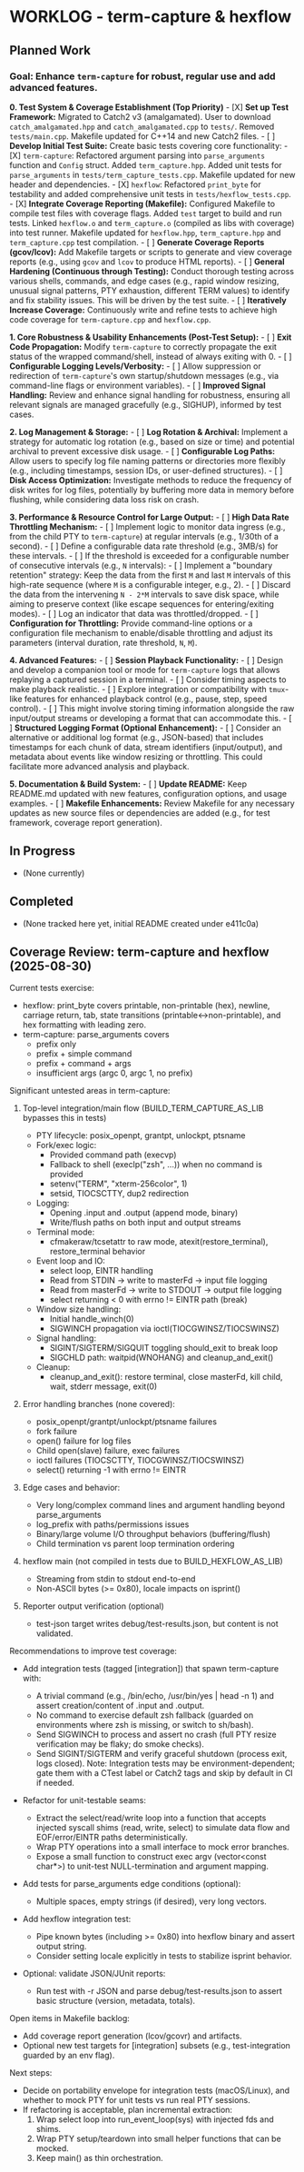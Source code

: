 # WORKLOG - term-capture & hexflow

## Planned Work

### Goal: Enhance `term-capture` for robust, regular use and add advanced features.

**0. Test System & Coverage Establishment (Top Priority)**
    - [X] **Set up Test Framework:** Migrated to Catch2 v3 (amalgamated). User to download `catch_amalgamated.hpp` and `catch_amalgamated.cpp` to `tests/`. Removed `tests/main.cpp`. Makefile updated for C++14 and new Catch2 files.
    - [ ] **Develop Initial Test Suite:** Create basic tests covering core functionality:
        - [X] `term-capture`: Refactored argument parsing into `parse_arguments` function and `Config` struct. Added `term_capture.hpp`. Added unit tests for `parse_arguments` in `tests/term_capture_tests.cpp`. Makefile updated for new header and dependencies.
        - [X] `hexflow`: Refactored `print_byte` for testability and added comprehensive unit tests in `tests/hexflow_tests.cpp`.
    - [X] **Integrate Coverage Reporting (Makefile):** Configured Makefile to compile test files with coverage flags. Added `test` target to build and run tests. Linked `hexflow.o` and `term_capture.o` (compiled as libs with coverage) into test runner. Makefile updated for `hexflow.hpp`, `term_capture.hpp` and `term_capture.cpp` test compilation.
    - [ ] **Generate Coverage Reports (gcov/lcov):** Add Makefile targets or scripts to generate and view coverage reports (e.g., using `gcov` and `lcov` to produce HTML reports).
    - [ ] **General Hardening (Continuous through Testing):** Conduct thorough testing across various shells, commands, and edge cases (e.g., rapid window resizing, unusual signal patterns, PTY exhaustion, different TERM values) to identify and fix stability issues. This will be driven by the test suite.
    - [ ] **Iteratively Increase Coverage:** Continuously write and refine tests to achieve high code coverage for `term-capture.cpp` and `hexflow.cpp`.

**1. Core Robustness & Usability Enhancements (Post-Test Setup):**
    - [ ] **Exit Code Propagation:** Modify `term-capture` to correctly propagate the exit status of the wrapped command/shell, instead of always exiting with 0.
    - [ ] **Configurable Logging Levels/Verbosity:**
        - [ ] Allow suppression or redirection of `term-capture`'s own startup/shutdown messages (e.g., via command-line flags or environment variables).
    - [ ] **Improved Signal Handling:** Review and enhance signal handling for robustness, ensuring all relevant signals are managed gracefully (e.g., SIGHUP), informed by test cases.

**2. Log Management & Storage:**
    - [ ] **Log Rotation & Archival:** Implement a strategy for automatic log rotation (e.g., based on size or time) and potential archival to prevent excessive disk usage.
    - [ ] **Configurable Log Paths:** Allow users to specify log file naming patterns or directories more flexibly (e.g., including timestamps, session IDs, or user-defined structures).
    - [ ] **Disk Access Optimization:** Investigate methods to reduce the frequency of disk writes for log files, potentially by buffering more data in memory before flushing, while considering data loss risk on crash.

**3. Performance & Resource Control for Large Output:**
    - [ ] **High Data Rate Throttling Mechanism:**
        - [ ] Implement logic to monitor data ingress (e.g., from the child PTY to `term-capture`) at regular intervals (e.g., 1/30th of a second).
        - [ ] Define a configurable data rate threshold (e.g., 3MB/s) for these intervals.
        - [ ] If the threshold is exceeded for a configurable number of consecutive intervals (e.g., `N` intervals):
            - [ ] Implement a "boundary retention" strategy: Keep the data from the first `M` and last `M` intervals of this high-rate sequence (where `M` is a configurable integer, e.g., 2).
            - [ ] Discard the data from the intervening `N - 2*M` intervals to save disk space, while aiming to preserve context (like escape sequences for entering/exiting modes).
            - [ ] Log an indicator that data was throttled/dropped.
    - [ ] **Configuration for Throttling:** Provide command-line options or a configuration file mechanism to enable/disable throttling and adjust its parameters (interval duration, rate threshold, `N`, `M`).

**4. Advanced Features:**
    - [ ] **Session Playback Functionality:**
        - [ ] Design and develop a companion tool or mode for `term-capture` logs that allows replaying a captured session in a terminal.
        - [ ] Consider timing aspects to make playback realistic.
        - [ ] Explore integration or compatibility with `tmux`-like features for enhanced playback control (e.g., pause, step, speed control).
        - [ ] This might involve storing timing information alongside the raw input/output streams or developing a format that can accommodate this.
    - [ ] **Structured Logging Format (Optional Enhancement):**
        - [ ] Consider an alternative or additional log format (e.g., JSON-based) that includes timestamps for each chunk of data, stream identifiers (input/output), and metadata about events like window resizing or throttling. This could facilitate more advanced analysis and playback.

**5. Documentation & Build System:**
    - [ ] **Update README:** Keep README.md updated with new features, configuration options, and usage examples.
    - [ ] **Makefile Enhancements:** Review Makefile for any necessary updates as new source files or dependencies are added (e.g., for test framework, coverage report generation).

## In Progress

- (None currently)

## Completed

- (None tracked here yet, initial README created under e411c0a)

## Coverage Review: term-capture and hexflow (2025-08-30)

Current tests exercise:
- hexflow: print_byte covers printable, non-printable (hex), newline, carriage return, tab, state transitions (printable<->non-printable), and hex formatting with leading zero.
- term-capture: parse_arguments covers
  - prefix only
  - prefix + simple command
  - prefix + command + args
  - insufficient args (argc 0, argc 1, no prefix)

Significant untested areas in term-capture:
1) Top-level integration/main flow (BUILD_TERM_CAPTURE_AS_LIB bypasses this in tests)
   - PTY lifecycle: posix_openpt, grantpt, unlockpt, ptsname
   - Fork/exec logic:
     - Provided command path (execvp)
     - Fallback to shell (execlp("zsh", ...)) when no command is provided
     - setenv("TERM", "xterm-256color", 1)
     - setsid, TIOCSCTTY, dup2 redirection
   - Logging:
     - Opening <prefix>.input and <prefix>.output (append mode, binary)
     - Write/flush paths on both input and output streams
   - Terminal mode:
     - cfmakeraw/tcsetattr to raw mode, atexit(restore_terminal), restore_terminal behavior
   - Event loop and IO:
     - select loop, EINTR handling
     - Read from STDIN -> write to masterFd -> input file logging
     - Read from masterFd -> write to STDOUT -> output file logging
     - select returning < 0 with errno != EINTR path (break)
   - Window size handling:
     - Initial handle_winch(0)
     - SIGWINCH propagation via ioctl(TIOCGWINSZ/TIOCSWINSZ)
   - Signal handling:
     - SIGINT/SIGTERM/SIGQUIT toggling should_exit to break loop
     - SIGCHLD path: waitpid(WNOHANG) and cleanup_and_exit()
   - Cleanup:
     - cleanup_and_exit(): restore terminal, close masterFd, kill child, wait, stderr message, exit(0)

2) Error handling branches (none covered):
   - posix_openpt/grantpt/unlockpt/ptsname failures
   - fork failure
   - open() failure for log files
   - Child open(slave) failure, exec failures
   - ioctl failures (TIOCSCTTY, TIOCGWINSZ/TIOCSWINSZ)
   - select() returning -1 with errno != EINTR

3) Edge cases and behavior:
   - Very long/complex command lines and argument handling beyond parse_arguments
   - log_prefix with paths/permissions issues
   - Binary/large volume I/O throughput behaviors (buffering/flush)
   - Child termination vs parent loop termination ordering

4) hexflow main (not compiled in tests due to BUILD_HEXFLOW_AS_LIB)
   - Streaming from stdin to stdout end-to-end
   - Non-ASCII bytes (>= 0x80), locale impacts on isprint()

5) Reporter output verification (optional)
   - test-json target writes debug/test-results.json, but content is not validated.

Recommendations to improve test coverage:
- Add integration tests (tagged [integration]) that spawn term-capture with:
  - A trivial command (e.g., /bin/echo, /usr/bin/yes | head -n 1) and assert creation/content of <prefix>.input and <prefix>.output.
  - No command to exercise default zsh fallback (guarded on environments where zsh is missing, or switch to sh/bash).
  - Send SIGWINCH to process and assert no crash (full PTY resize verification may be flaky; do smoke checks).
  - Send SIGINT/SIGTERM and verify graceful shutdown (process exit, logs closed).
  Note: Integration tests may be environment-dependent; gate them with a CTest label or Catch2 tags and skip by default in CI if needed.

- Refactor for unit-testable seams:
  - Extract the select/read/write loop into a function that accepts injected syscall shims (read, write, select) to simulate data flow and EOF/error/EINTR paths deterministically.
  - Wrap PTY operations into a small interface to mock error branches.
  - Expose a small function to construct exec argv (vector<const char*>) to unit-test NULL-termination and argument mapping.

- Add tests for parse_arguments edge conditions (optional):
  - Multiple spaces, empty strings (if desired), very long vectors.

- Add hexflow integration test:
  - Pipe known bytes (including >= 0x80) into hexflow binary and assert output string.
  - Consider setting locale explicitly in tests to stabilize isprint behavior.

- Optional: validate JSON/JUnit reports:
  - Run test with -r JSON and parse debug/test-results.json to assert basic structure (version, metadata, totals).

Open items in Makefile backlog:
- Add coverage report generation (lcov/gcovr) and artifacts.
- Optional new test targets for [integration] subsets (e.g., test-integration guarded by an env flag).

Next steps:
- Decide on portability envelope for integration tests (macOS/Linux), and whether to mock PTY for unit tests vs run real PTY sessions.
- If refactoring is acceptable, plan incremental extraction:
  1) Wrap select loop into run_event_loop(sys) with injected fds and shims.
  2) Wrap PTY setup/teardown into small helper functions that can be mocked.
  3) Keep main() as thin orchestration.
